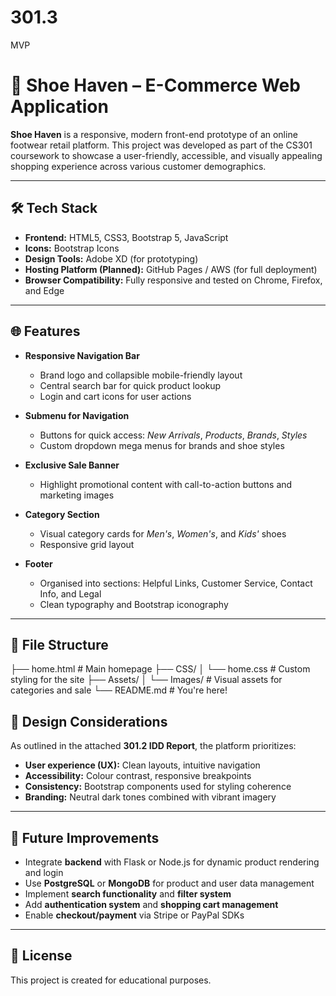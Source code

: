 # 301.3
MVP
# 👟 Shoe Haven – E-Commerce Web Application

**Shoe Haven** is a responsive, modern front-end prototype of an online footwear retail platform. This project was developed as part of the CS301 coursework to showcase a user-friendly, accessible, and visually appealing shopping experience across various customer demographics.

---

## 🛠️ Tech Stack

- **Frontend:** HTML5, CSS3, Bootstrap 5, JavaScript
- **Icons:** Bootstrap Icons
- **Design Tools:** Adobe XD (for prototyping)
- **Hosting Platform (Planned):** GitHub Pages / AWS (for full deployment)
- **Browser Compatibility:** Fully responsive and tested on Chrome, Firefox, and Edge

---

## 🌐 Features

- **Responsive Navigation Bar**
  - Brand logo and collapsible mobile-friendly layout
  - Central search bar for quick product lookup
  - Login and cart icons for user actions

- **Submenu for Navigation**
  - Buttons for quick access: *New Arrivals*, *Products*, *Brands*, *Styles*
  - Custom dropdown mega menus for brands and shoe styles

- **Exclusive Sale Banner**
  - Highlight promotional content with call-to-action buttons and marketing images

- **Category Section**
  - Visual category cards for *Men's*, *Women's*, and *Kids'* shoes
  - Responsive grid layout

- **Footer**
  - Organised into sections: Helpful Links, Customer Service, Contact Info, and Legal
  - Clean typography and Bootstrap iconography

---

## 📁 File Structure
├── home.html # Main homepage
├── CSS/
│ └── home.css # Custom styling for the site
├── Assets/
│ └── Images/ # Visual assets for categories and sale
└── README.md # You're here!
## 🧩 Design Considerations

As outlined in the attached **301.2 IDD Report**, the platform prioritizes:

- **User experience (UX):** Clean layouts, intuitive navigation
- **Accessibility:** Colour contrast, responsive breakpoints
- **Consistency:** Bootstrap components used for styling coherence
- **Branding:** Neutral dark tones combined with vibrant imagery
---

## 🧪 Future Improvements

- Integrate **backend** with Flask or Node.js for dynamic product rendering and login
- Use **PostgreSQL** or **MongoDB** for product and user data management
- Implement **search functionality** and **filter system**
- Add **authentication system** and **shopping cart management**
- Enable **checkout/payment** via Stripe or PayPal SDKs

---

## 📜 License

This project is created for educational purposes.
